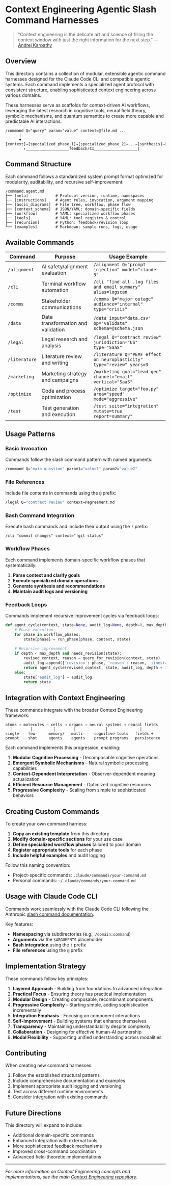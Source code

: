 # Context Engineering Agentic Slash Command Harnesses

> "Context engineering is the delicate art and science of filling the context window with just the right information for the next step." — [Andrej Karpathy](https://x.com/karpathy/status/1937902205765607626)

## Overview

This directory contains a collection of modular, extensible agentic command harnesses designed for the Claude Code CLI and compatible agentic systems. Each command implements a specialized agent protocol with consistent structure, enabling sophisticated context engineering across various domains.

These harnesses serve as scaffolds for context-driven AI workflows, leveraging the latest research in cognitive tools, neural field theory, symbolic mechanisms, and quantum semantics to create more capable and predictable AI interactions.

```
/command Q="query" param="value" context=@file.md ...
      │
      ▼
[context]→[specialized_phase_1]→[specialized_phase_2]→...→[synthesis]→[audit/log]
        ↑___________________feedback/CI___________________|
```

## Command Structure

Each command follows a standardized system prompt format optimized for modularity, auditability, and recursive self-improvement:

```
/command.agent.md
├── [meta]            # Protocol version, runtime, namespaces
├── [instructions]    # Agent rules, invocation, argument mapping
├── [ascii_diagrams]  # File tree, workflow, phase flow
├── [context_schema]  # JSON/YAML: domain-specific fields
├── [workflow]        # YAML: specialized workflow phases
├── [tools]           # YAML: tool registry & control
├── [recursion]       # Python: feedback/revision loop
└── [examples]        # Markdown: sample runs, logs, usage
```

## Available Commands

| Command | Purpose | Usage Example |
|---------|---------|---------------|
| `/alignment` | AI safety/alignment evaluation | `/alignment Q="prompt injection" model="claude-3"` |
| `/cli` | Terminal workflow automation | `/cli "find all .log files and email summary" alias=logscan` |
| `/comms` | Stakeholder communications | `/comms Q="major outage" audience="internal" type="crisis"` |
| `/data` | Data transformation and validation | `/data input="data.csv" op="validate" schema=@schema.json` |
| `/legal` | Legal research and analysis | `/legal Q="contract review" jurisdiction="US" type="SaaS"` |
| `/literature` | Literature review and writing | `/literature Q="PEMF effect on neuroplasticity" type="review" years=3` |
| `/marketing` | Marketing strategy and campaigns | `/marketing goal="lead gen" channel="email" vertical="SaaS"` |
| `/optimize` | Code and process optimization | `/optimize target="foo.py" area="speed" mode="aggressive"` |
| `/test` | Test generation and execution | `/test suite="integration" mutate=true report=summary"` |

## Usage Patterns

### Basic Invocation

Commands follow the slash command pattern with named arguments:

```bash
/command Q="main question" param1="value1" param2="value2"
```

### File References

Include file contents in commands using the `@` prefix:

```bash
/legal Q="contract review" context=@agreement.md
```

### Bash Command Integration

Execute bash commands and include their output using the `!` prefix:

```
/cli "commit changes" context="!git status"
```

### Workflow Phases

Each command implements domain-specific workflow phases that systematically:

1. **Parse context and clarify goals**
2. **Execute specialized domain operations**
3. **Generate synthesis and recommendations**
4. **Maintain audit logs and versioning**

### Feedback Loops

Commands implement recursive improvement cycles via feedback loops:

```python
def agent_cycle(context, state=None, audit_log=None, depth=0, max_depth=4):
    # Phase execution
    for phase in workflow_phases:
        state[phase] = run_phase(phase, context, state)
    
    # Recursive improvement
    if depth < max_depth and needs_revision(state):
        revised_context, reason = query_for_revision(context, state)
        audit_log.append({'revision': phase, 'reason': reason, 'timestamp': get_time()})
        return agent_cycle(revised_context, state, audit_log, depth + 1, max_depth)
    else:
        state['audit_log'] = audit_log
        return state
```

## Integration with Context Engineering

These commands integrate with the broader Context Engineering framework:

```
atoms → molecules → cells → organs → neural systems → neural fields
  │        │         │        │             │              │
single    few-     memory/   multi-    cognitive tools   fields +
prompt    shot     agents    agents    prompt programs   persistence
```

Each command implements this progression, enabling:

1. **Modular Cognitive Processing** - Decomposable cognitive operations
2. **Emergent Symbolic Mechanisms** - Natural symbolic processing capabilities
3. **Context-Dependent Interpretation** - Observer-dependent meaning actualization
4. **Efficient Resource Management** - Optimized cognitive resources
5. **Progressive Complexity** - Scaling from simple to sophisticated behaviors

## Creating Custom Commands

To create your own command harness:

1. **Copy an existing template** from this directory
2. **Modify domain-specific sections** for your use case
3. **Define specialized workflow phases** tailored to your domain
4. **Register appropriate tools** for each phase
5. **Include helpful examples** and audit logging

Follow this naming convention:
- Project-specific commands: `.claude/commands/your-command.md`
- Personal commands: `~/.claude/commands/your-command.md`

## Usage with Claude Code CLI

Commands work seamlessly with the Claude Code CLI following the Anthropic [slash command documentation](https://docs.anthropic.com/en/docs/claude-code/slash-commands).

Key features:
- **Namespacing** via subdirectories (e.g., `/domain:command`)
- **Arguments** via the `$ARGUMENTS` placeholder
- **Bash integration** using the `!` prefix
- **File references** using the `@` prefix

## Implementation Strategy

These commands follow key principles:

1. **Layered Approach** - Building from foundations to advanced integration
2. **Practical Focus** - Ensuring theory has practical implementation
3. **Modular Design** - Creating composable, recombinant components
4. **Progressive Complexity** - Starting simple, adding sophistication incrementally
5. **Integration Emphasis** - Focusing on component interactions
6. **Self-Improvement** - Building systems that enhance themselves
7. **Transparency** - Maintaining understandability despite complexity
8. **Collaboration** - Designing for effective human-AI partnership
9. **Modal Flexibility** - Supporting unified understanding across modalities

## Contributing

When creating new command harnesses:

1. Follow the established structural patterns
2. Include comprehensive documentation and examples
3. Implement appropriate audit logging and versioning
4. Test across different runtime environments
5. Consider integration with existing commands

## Future Directions

This directory will expand to include:
- Additional domain-specific commands
- Enhanced integration with external tools
- More sophisticated feedback mechanisms
- Improved cross-command coordination
- Advanced field-theoretic implementations

---

*For more information on Context Engineering concepts and implementations, see the main [Context Engineering repository](https://github.com/davidkimai/Context-Engineering).*
